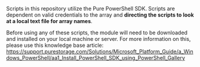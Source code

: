 Scripts in this repository utilize the Pure PowerShell SDK. Scripts are dependent on valid credentials to the array and **directing the scripts to look at a local text file for array names**.

Before using any of these scripts, the module will need to be downloaded and installed on your local machine or server.
For more information on this, please use this knowledge base article: 
https://support.purestorage.com/Solutions/Microsoft_Platform_Guide/a_Windows_PowerShell/aa1_Install_PowerShell_SDK_using_PowerShell_Gallery
